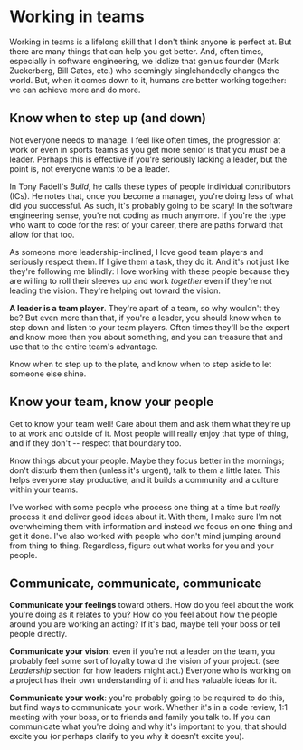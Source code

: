 # Working in teams

Working in teams is a lifelong skill that I don't think anyone
is perfect at. But there are many things that can help you get better.
And, often times, especially in software engineering, we idolize that
genius founder (Mark Zuckerberg, Bill Gates, etc.) who seemingly singlehandedly
changes the world. But, when it comes down to it, humans are better working
together: we can achieve more and do more.

## Know when to step up (and down)

Not everyone needs to manage. I feel like often times, the progression
at work or even in sports teams as you get more senior is that you *must*
be a leader. Perhaps this is effective if you're seriously lacking a leader,
but the point is, not everyone wants to be a leader.

In Tony Fadell's *Build*, he calls these types of people individual contributors (ICs).
He notes that, once you become a manager, you're doing less of what did you successful.
As such, it's probably going to be scary! In the software engineering sense, you're not
coding as much anymore. If you're the type who want to code for the rest of your career,
there are paths forward that allow for that too.

As someone more leadership-inclined, I love good team players and seriously respect
them. If I give them a task, they do it. And it's not just like they're following me
blindly: I love working with these people because they are willing to roll their sleeves
up and work *together* even if they're not leading the vision. They're helping out
toward the vision.

**A leader is a team player**. They're apart of a team, so why wouldn't they be?
But even more than that, if you're a leader, you should know when to step down
and listen to your team players. Often times they'll be the expert and know more
than you about something, and you can treasure that and use that to the entire
team's advantage.

Know when to step up to the plate, and know when to step aside to let someone
else shine.

## Know your team, know your people

Get to know your team well! Care about them and ask them what they're
up to at work and outside of it. Most people will really enjoy that
type of thing, and if they don't -- respect that boundary too.

Know things about your people. Maybe they focus better in the mornings;
don't disturb them then (unless it's urgent), talk to them a little later.
This helps everyone stay productive, and it builds a community and a culture
within your teams.

I've worked with some people who process one thing at a time but *really* process
it and deliver good ideas about it. With them, I make sure I'm not overwhelming
them with information and instead we focus on one thing and get it done. I've also
worked with people who don't mind jumping around from thing to thing. Regardless,
figure out what works for you and your people.

## Communicate, communicate, communicate

**Communicate your feelings** toward others. How do you feel about the
work you're doing as it relates to you? How do you feel about how the people
around you are working an acting? If it's bad, maybe tell your boss or tell
people directly.

**Communicate your vision**: even if you're not a leader on the team, you
probably feel some sort of loyalty toward the vision of your project. (see 
*Leadership* section for how leaders might act.) Everyone who is working on
a project has their own understanding of it and has valuable ideas for it.

**Communicate your work**: you're probably going to be required to do this,
but find ways to communicate your work. Whether it's in a code review, 1:1 meeting
with your boss, or to friends and family you talk to. If you can communicate
what you're doing and why it's important to you, that should excite you (or perhaps
clarify to you why it doesn't excite you).
